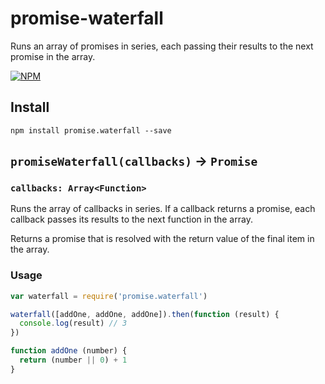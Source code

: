 # promise-waterfall
Runs an array of promises in series, each passing their results to the next promise in the array.

[![NPM][promise-waterfall-icon]][promise-waterfall-url]

## Install
`npm install promise.waterfall --save`

## `promiseWaterfall(callbacks)` -> `Promise`

### `callbacks: Array<Function>`

Runs the array of callbacks in series. If a callback returns a promise, each callback passes its results to the next function in the array.

Returns a promise that is resolved with the return value of the final item in the array.

### Usage

```javascript
var waterfall = require('promise.waterfall')

waterfall([addOne, addOne, addOne]).then(function (result) {
  console.log(result) // 3
})

function addOne (number) {
  return (number || 0) + 1
}
```
[promise-waterfall-icon]: https://nodei.co/npm/promise.waterfall.png?downloads=true
[promise-waterfall-url]: https://npmjs.org/package/promise.waterfall
